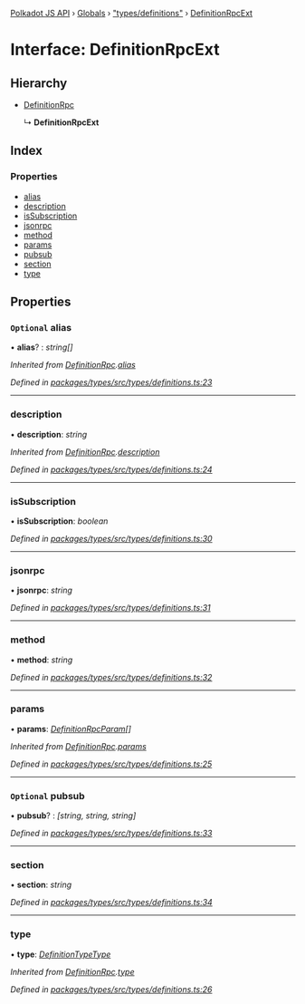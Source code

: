 [Polkadot JS API](../README.md) › [Globals](../globals.md) › ["types/definitions"](../modules/_types_definitions_.md) › [DefinitionRpcExt](_types_definitions_.definitionrpcext.md)

# Interface: DefinitionRpcExt

## Hierarchy

* [DefinitionRpc](_types_definitions_.definitionrpc.md)

  ↳ **DefinitionRpcExt**

## Index

### Properties

* [alias](_types_definitions_.definitionrpcext.md#optional-alias)
* [description](_types_definitions_.definitionrpcext.md#description)
* [isSubscription](_types_definitions_.definitionrpcext.md#issubscription)
* [jsonrpc](_types_definitions_.definitionrpcext.md#jsonrpc)
* [method](_types_definitions_.definitionrpcext.md#method)
* [params](_types_definitions_.definitionrpcext.md#params)
* [pubsub](_types_definitions_.definitionrpcext.md#optional-pubsub)
* [section](_types_definitions_.definitionrpcext.md#section)
* [type](_types_definitions_.definitionrpcext.md#type)

## Properties

### `Optional` alias

• **alias**? : *string[]*

*Inherited from [DefinitionRpc](_types_definitions_.definitionrpc.md).[alias](_types_definitions_.definitionrpc.md#optional-alias)*

*Defined in [packages/types/src/types/definitions.ts:23](https://github.com/polkadot-js/api/blob/27cd9b1ca4/packages/types/src/types/definitions.ts#L23)*

___

###  description

• **description**: *string*

*Inherited from [DefinitionRpc](_types_definitions_.definitionrpc.md).[description](_types_definitions_.definitionrpc.md#description)*

*Defined in [packages/types/src/types/definitions.ts:24](https://github.com/polkadot-js/api/blob/27cd9b1ca4/packages/types/src/types/definitions.ts#L24)*

___

###  isSubscription

• **isSubscription**: *boolean*

*Defined in [packages/types/src/types/definitions.ts:30](https://github.com/polkadot-js/api/blob/27cd9b1ca4/packages/types/src/types/definitions.ts#L30)*

___

###  jsonrpc

• **jsonrpc**: *string*

*Defined in [packages/types/src/types/definitions.ts:31](https://github.com/polkadot-js/api/blob/27cd9b1ca4/packages/types/src/types/definitions.ts#L31)*

___

###  method

• **method**: *string*

*Defined in [packages/types/src/types/definitions.ts:32](https://github.com/polkadot-js/api/blob/27cd9b1ca4/packages/types/src/types/definitions.ts#L32)*

___

###  params

• **params**: *[DefinitionRpcParam](_types_definitions_.definitionrpcparam.md)[]*

*Inherited from [DefinitionRpc](_types_definitions_.definitionrpc.md).[params](_types_definitions_.definitionrpc.md#params)*

*Defined in [packages/types/src/types/definitions.ts:25](https://github.com/polkadot-js/api/blob/27cd9b1ca4/packages/types/src/types/definitions.ts#L25)*

___

### `Optional` pubsub

• **pubsub**? : *[string, string, string]*

*Defined in [packages/types/src/types/definitions.ts:33](https://github.com/polkadot-js/api/blob/27cd9b1ca4/packages/types/src/types/definitions.ts#L33)*

___

###  section

• **section**: *string*

*Defined in [packages/types/src/types/definitions.ts:34](https://github.com/polkadot-js/api/blob/27cd9b1ca4/packages/types/src/types/definitions.ts#L34)*

___

###  type

• **type**: *[DefinitionTypeType](../modules/_types_definitions_.md#definitiontypetype)*

*Inherited from [DefinitionRpc](_types_definitions_.definitionrpc.md).[type](_types_definitions_.definitionrpc.md#type)*

*Defined in [packages/types/src/types/definitions.ts:26](https://github.com/polkadot-js/api/blob/27cd9b1ca4/packages/types/src/types/definitions.ts#L26)*
